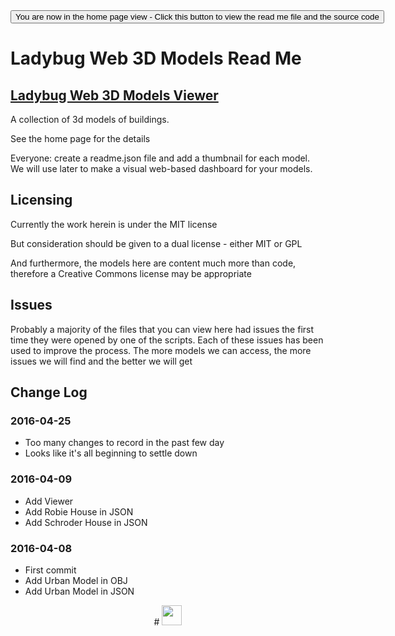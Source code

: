 <span style=display:none; >
[You are now in a GitHub source code view - click this link to view the home page]( http://ladybug-analysis-tools.github.io/3d-models/ "View file as a web page." ) </span>
<input type=button onclick=window.location.href='https://github.com/ladybug-analysis-tools/3d-models/'; 
value='You are now in the home page view - Click this button to view the read me file and the source code' >


Ladybug Web 3D Models Read Me
===

## [Ladybug Web 3D Models Viewer]( http://ladybug-analysis-tools.github.io/3d-models/ )

A collection of 3d models of buildings.

See the home page for the details

Everyone: create a readme.json file and add a thumbnail for each model. We will use later to make a visual web-based dashboard for your models.


## Licensing

Currently the work herein is under the MIT license

But consideration should be given to a dual license - either MIT or GPL

And furthermore, the models here are content much more than code, therefore a Creative Commons license may be appropriate

## Issues

Probably a majority of the files that you can view here had issues the first time they were opened by one of the scripts.
Each of these issues has been used to improve the process.
The more models we can access, the more issues we will find and the better we will get


## Change Log

### 2016-04-25

* Too many changes to record in the past few day 
* Looks like it's all beginning to settle down
 


### 2016-04-09

* Add Viewer
* Add Robie House in JSON
* Add Schroder House in JSON

### 2016-04-08

* First commit
* Add Urban Model in OBJ
* Add Urban Model in JSON


<center title="dingbat" >
# <a href=javascript:window.scrollTo(0,0); style=text-decoration:none; ><img src="http://ladybug-analysis-tools.github.io/images/ladybug-logo.png" width=32 ></a>
</center>

